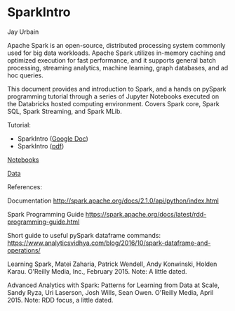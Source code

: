 # SparkIntro

Jay Urbain

Apache Spark is an open-source, distributed processing system commonly used for big data workloads. Apache Spark utilizes in-memory caching and optimized execution for fast performance, and it supports general batch processing, streaming analytics, machine learning, graph databases, and ad hoc queries. 

This document provides and introduction to Spark, and a hands on pySpark programming tutorial through a series of Jupyter Notebooks executed on the Databricks hosted computing environment. Covers Spark core, Spark SQL, Spark Streaming, and Spark MLib.

Tutorial: 
- SparkIntro ([Google Doc](https://docs.google.com/document/d/1z-clf2fWfvIf1CGfwapIs7NzXQBBbjUzpqoS_8UuyZY/edit?usp=sharing)) 
- SparkIntro ([pdf](SparkTutorial/SparkIntro.pdf)) 

[Notebooks](SparkTutorial/notebooks)

[Data](SparkTutorial/data)
 
References:

Documentation
http://spark.apache.org/docs/2.1.0/api/python/index.html

Spark Programming Guide
https://spark.apache.org/docs/latest/rdd-programming-guide.html

Short guide to useful pySpark dataframe commands:
https://www.analyticsvidhya.com/blog/2016/10/spark-dataframe-and-operations/

Learning Spark, Matei Zaharia, Patrick Wendell, Andy Konwinski, Holden Karau. O'Reilly Media,
Inc., February 2015. Note: A little dated.

Advanced Analytics with Spark: Patterns for Learning from Data at Scale, Sandy Ryza, Uri
Laserson, Josh Wills, Sean Owen. O'Reilly Media, April 2015. Note: RDD focus, a little dated.


